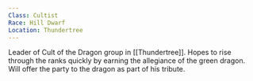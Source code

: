```yaml
---
Class: Cultist
Race: Hill Dwarf
Location: Thundertree
---
```

Leader of Cult of the Dragon group in [[Thundertree]]. Hopes to rise through the ranks quickly by earning the allegiance of the green dragon. Will offer the party to the dragon as part of his tribute.